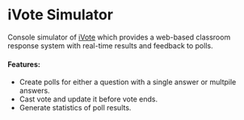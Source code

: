 # iVote Simulator

Console simulator of [iVote](http://www.ivote.io) which provides a web-based classroom response system with real-time results and feedback to polls. 

#### Features:
- Create polls for either a question with a single answer or multpile answers.
- Cast vote and update it before vote ends.
- Generate statistics of poll results.
